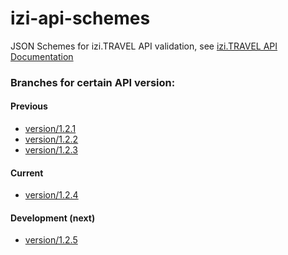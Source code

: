 izi-api-schemes
===============

JSON Schemes for izi.TRAVEL API validation, see [izi.TRAVEL API Documentation](https://api-docs.izi.travel/ "izi.TRAVEL API Documentation")


### Branches for certain API version:

#### Previous
  * [version/1.2.1](https://github.com/iziteq/izi-api-schemes/tree/version/1.2.1)
  * [version/1.2.2](https://github.com/iziteq/izi-api-schemes/tree/version/1.2.2)
  * [version/1.2.3](https://github.com/iziteq/izi-api-schemes/tree/version/1.2.3)

#### Current
  * [version/1.2.4](https://github.com/iziteq/izi-api-schemes/tree/version/1.2.4)

#### Development (next)
  * [version/1.2.5](https://github.com/iziteq/izi-api-schemes/tree/version/1.2.5)


